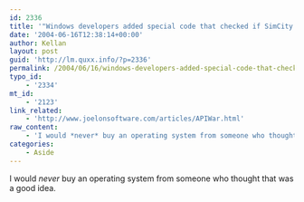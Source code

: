 ```yaml
---
id: 2336
title: '"Windows developers added special code that checked if SimCity was running, and if so ran the memory allocator in a special mode."'
date: '2004-06-16T12:38:14+00:00'
author: Kellan
layout: post
guid: 'http://lm.quxx.info/?p=2336'
permalink: /2004/06/16/windows-developers-added-special-code-that-checked-if-simcity-was-running-and-if-so-ran-the-memory-allocator-in-a-special-mode/
typo_id:
    - '2334'
mt_id:
    - '2123'
link_related:
    - 'http://www.joelonsoftware.com/articles/APIWar.html'
raw_content:
    - 'I would *never* buy an operating system from someone who thought that was a good idea.'
categories:
    - Aside
---
```


I would *never* buy an operating system from someone who thought that was a good idea.